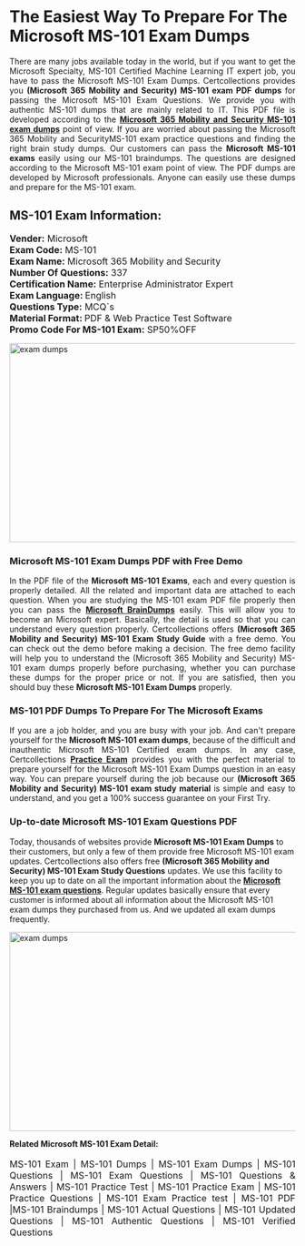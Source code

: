 <h1>The Easiest Way To Prepare For The Microsoft MS-101 Exam Dumps</h1> <p style="text-align:justify">There are many jobs available today in the world, but if you want to get the Microsoft Specialty, MS-101 Certified Machine Learning IT expert job, you have to pass the Microsoft MS-101 Exam Dumps. Certcollections provides you <strong>(Microsoft 365 Mobility and Security) MS-101 exam PDF dumps</strong> for passing the Microsoft MS-101 Exam Questions. We provide you with authentic MS-101 dumps that are mainly related to IT. This PDF file is developed according to the <a href="https://www.certsofficial.com/microsoft/ms-101-questions"><strong>Microsoft 365 Mobility and Security MS-101 exam dumps</strong></a> point of view. If you are worried about passing the Microsoft 365 Mobility and SecurityMS-101 exam practice questions and finding the right brain study dumps. Our customers can pass the <strong>Microsoft MS-101 exams </strong>easily using our MS-101 braindumps. The questions are designed according to the Microsoft MS-101 exam point of view. The PDF dumps are developed by Microsoft professionals. Anyone can easily use these dumps and prepare for the MS-101 exam.</p> <h2><strong>MS-101 Exam Information:</strong></h2> <p><span style="font-size:16px"><strong>Vender:</strong> Microsoft<br /> <strong>Exam Code:</strong> MS-101<br /> <strong>Exam Name:</strong> Microsoft 365 Mobility and Security<br /> <strong>Number Of Questions:</strong> 337<br /> <strong>Certification Name:</strong> Enterprise Administrator Expert<br /> <strong>Exam Language: </strong>English<br /> <strong>Questions Type:</strong> MCQ`s<br /> <strong>Material Format: </strong>PDF & Web Practice Test Software<br /> <strong>Promo Code For MS-101 Exam:</strong> SP50%OFF</span></p> <p><a href="https://www.certsofficial.com/microsoft/ms-101-questions" rel="no-follow"><img alt="exam dumps" src="https://www.certcollections.com/uploads/content/certsofficial.jpg" style="height:350px; width:750px" /></a></p> <h3><strong>Microsoft MS-101 Exam Dumps PDF with Free Demo</strong></h3> <p style="text-align:justify">In the PDF file of the <strong>Microsoft MS-101 Exams</strong>, each and every question is properly detailed. All the related and important data are attached to each question. When you are studying the MS-101 exam PDF file properly then you can pass the <a href="https://www.certsofficial.com/microsoft-dumps"><strong>Microsoft BrainDumps</strong></a> easily. This will allow you to become an Microsoft expert. Basically, the detail is used so that you can understand every question properly. Certcollections offers <strong>(Microsoft 365 Mobility and Security) MS-101 Exam Study Guide</strong> with a free demo. You can check out the demo before making a decision. The free demo facility will help you to understand the (Microsoft 365 Mobility and Security) MS-101 exam dumps properly before purchasing, whether you can purchase these dumps for the proper price or not. If you are satisfied, then you should buy these <strong>Microsoft MS-101 Exam Dumps</strong> properly.</p> <h3><strong>MS-101 PDF Dumps To Prepare For The Microsoft Exams</strong></h3> <p style="text-align:justify">If you are a job holder, and you are busy with your job. And can't prepare yourself for the <strong>Microsoft MS-101 exam dumps</strong>, because of the difficult and inauthentic Microsoft MS-101 Certified exam dumps. In any case, Certcollections <strong><a href="https://www.certsofficial.com/">Practice Exam</a></strong> provides you with the perfect material to prepare yourself for the Microsoft MS-101 Exam Dumps question in an easy way. You can prepare yourself during the job because our <strong>(Microsoft 365 Mobility and Security) MS-101 exam study material</strong> is simple and easy to understand, and you get a 100% success guarantee on your First Try.</p> <h3><strong>Up-to-date Microsoft MS-101 Exam Questions PDF</strong></h3> <p>Today, thousands of websites provide <strong>Microsoft MS-101 Exam Dumps</strong> to their customers, but only a few of them provide free Microsoft MS-101 exam updates. Certcollections also offers free <strong>(Microsoft 365 Mobility and Security) MS-101 Exam Study Questions</strong> updates. We use this facility to keep you up to date on all the important information about the <a href="https://www.certsofficial.com/microsoft/ms-101-questions"><strong>Microsoft MS-101 exam questions</strong></a>. Regular updates basically ensure that every customer is informed about all information about the Microsoft MS-101 exam dumps they purchased from us. And we updated all exam dumps frequently.</p> <p><a href="https://www.certsofficial.com/microsoft/ms-101-questions"><img alt="exam dumps " src="https://www.certcollections.com/uploads/content/certsofficial2.jpg" style="height:350px; width:750px" /></a></p> <p style="text-align:justify"><span style="font-size:14px"><strong>Related Microsoft MS-101 Exam Detail:</strong></span><br /> <br /> <span style="font-size:16px">MS-101 Exam | MS-101 Dumps | MS-101 Exam Dumps | MS-101 Questions | MS-101 Exam Questions | MS-101 Questions & Answers | MS-101 Practice Test | MS-101 Practice Exam | MS-101 Practice Questions | MS-101 Exam Practice test | MS-101 PDF |MS-101 Braindumps | MS-101 Actual Questions | MS-101 Updated Questions | MS-101 Authentic Questions | MS-101 Verified Questions</span></p>
